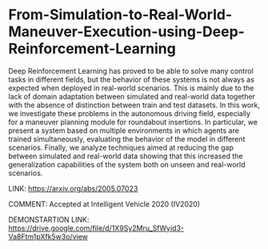 # From-Simulation-to-Real-World-Maneuver-Execution-using-Deep-Reinforcement-Learning
Deep Reinforcement Learning has proved to be able to solve many control tasks in different fields, but the behavior of these systems is not always as expected when deployed in real-world scenarios. This is mainly due to the lack of domain adaptation between simulated and real-world data together with the absence of distinction between train and test datasets. In this work, we investigate these problems in the autonomous driving field, especially for a maneuver planning module for roundabout insertions. In particular, we present a system based on multiple environments in which agents are trained simultaneously, evaluating the behavior of the model in different scenarios. Finally, we analyze techniques aimed at reducing the gap between simulated and real-world data showing that this increased the generalization capabilities of the system both on unseen and real-world scenarios.

LINK: https://arxiv.org/abs/2005.07023

COMMENT: Accepted at Intelligent Vehicle 2020 (IV2020)

DEMONSTARTION LINK: https://drive.google.com/file/d/1X9Sy2Mru_SfWyid3-Va8Ftm1pXfk5w3o/view
